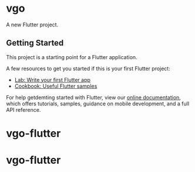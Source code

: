 # vgo

A new Flutter project.

## Getting Started

This project is a starting point for a Flutter application.

A few resources to get you started if this is your first Flutter project:

- [Lab: Write your first Flutter app](https://flutter.dev/docs/get-started/codelab)
- [Cookbook: Useful Flutter samples](https://flutter.dev/docs/cookbook)

For help getdemting started with Flutter, view our
[online documentation](https://flutter.dev/docs), which offers tutorials,
samples, guidance on mobile development, and a full API reference.
# vgo-flutter
# vgo-flutter
